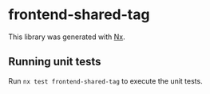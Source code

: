 # frontend-shared-tag

This library was generated with [Nx](https://nx.dev).

## Running unit tests

Run `nx test frontend-shared-tag` to execute the unit tests.
